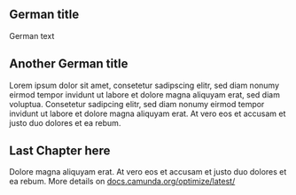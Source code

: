 ## German title

German text

## Another German title

Lorem ipsum dolor sit amet, consetetur sadipscing elitr, sed diam nonumy eirmod tempor invidunt ut labore et dolore magna aliquyam erat, sed diam voluptua. Consetetur sadipcing elitr, sed diam nonumy eirmod tempor invidunt ut labore et dolore magna aliquyam erat. At vero eos et accusam et justo duo dolores et ea rebum. 

## Last Chapter here

Dolore magna aliquyam erat. At vero eos et accusam et justo duo dolores et ea rebum. 
More details on [docs.camunda.org/optimize/latest/](http://docs.camunda.org/optimize/latest/)
